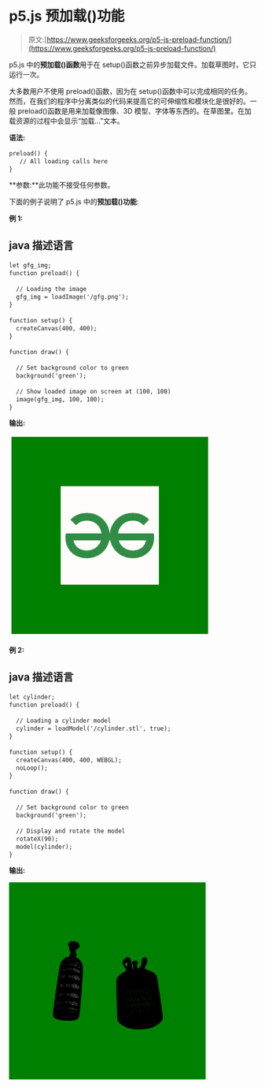 # p5.js 预加载()功能

> 原文:[https://www.geeksforgeeks.org/p5-js-preload-function/](https://www.geeksforgeeks.org/p5-js-preload-function/)

p5.js 中的**预加载()函数**用于在 setup()函数之前异步加载文件。加载草图时，它只运行一次。

大多数用户不使用 preload()函数，因为在 setup()函数中可以完成相同的任务。然而，在我们的程序中分离类似的代码来提高它的可伸缩性和模块化是很好的。一般 preload()函数是用来加载像图像、3D 模型、字体等东西的。在草图里。在加载资源的过程中会显示“加载...”文本。

**语法:**

```
preload() {
   // All loading calls here
}
```

**参数:**此功能不接受任何参数。

下面的例子说明了 p5.js 中的**预加载()功能**:

**例 1:**

## java 描述语言

```
let gfg_img;
function preload() {

  // Loading the image
  gfg_img = loadImage('/gfg.png');
}

function setup() {
  createCanvas(400, 400);
}

function draw() {

  // Set background color to green
  background('green');

  // Show loaded image on screen at (100, 100)
  image(gfg_img, 100, 100);
}
```

**输出:**

![](img/f716a3fba245395509f2465325efebdb.png)

**例 2:**

## java 描述语言

```
let cylinder;
function preload() {

  // Loading a cylinder model
  cylinder = loadModel('/cylinder.stl', true);
}

function setup() {
  createCanvas(400, 400, WEBGL);
  noLoop();
}

function draw() {

  // Set background color to green
  background('green');

  // Display and rotate the model
  rotateX(90);
  model(cylinder);
}
```

**输出:**

![](img/3df95e0f068b06c9abff0e4735f6bb32.png)